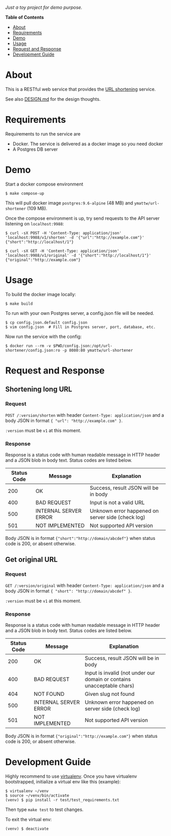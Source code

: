 _Just a toy project for demo purpose._

**Table of Contents**

  - [About](#about)
  - [Requirements](#requirements)
  - [Demo](#demo)
  - [Usage](#usage)
  - [Request and Response](#request-and-response)
  - [Development Guide](#development-guide)

# About

This is a RESTful web service that provides the [URL
shortening](https://en.wikipedia.org/wiki/URL_shortening) service.

See also [DESIGN.md](DESIGN.md) for the design thoughts.

# Requirements

Requirements to run the service are

- Docker. The service is delivered as a docker image so you need docker
- A Postgres DB server

# Demo

Start a docker compose environment

    $ make compose-up

This will pull docker image `postgres:9.6-alpine` (48 MB) and
`ymattw/url-shortener` (109 MB).

Once the compose environment is up, try send requests to the API server
listening on `localhost:9988`:

    $ curl -sX POST -H 'Content-Type: application/json' 'localhost:9988/v1/shorten' -d '{"url":"http://example.com"}'
    {"short":"http://localhost/1"}

    $ curl -sX GET -H 'Content-Type: application/json' 'localhost:9988/v1/original' -d '{"short":"http://localhost/1"}'
    {"original":"http://example.com"}

# Usage

To build the docker image locally:

    $ make build

To run with your own Postgres server, a config.json file will be needed.

    $ cp config.json.default config.json
    $ vim config.json  # Fill in Postgres server, port, database, etc.

Now run the service with the config:

    $ docker run --rm -v $PWD/config.json:/opt/url-shortener/config.json:ro -p 8080:80 ymattw/url-shortener

# Request and Response

## Shortening long URL

### Request

`POST /:version/shorten` with header `Content-Type: application/json` and a body JSON in format `{ "url": "http://example.com" }`.

`:version` must be `v1` at this moment.

### Response

Response is a status code with human readable message in HTTP header and a JSON
blob in body text. Status codes are listed below.

| Status Code   | Message               | Explanation                                       |
| ------------- | --------------------- | ------------------------------------------------- |
| 200           | OK                    | Success, result JSON will be in body              |
| 400           | BAD REQUEST           | Input is not a valid URL                          |
| 500           | INTERNAL SERVER ERROR | Unknown error happened on server side (check log) |
| 501           | NOT IMPLEMENTED       | Not supported API version                         |

Body JSON is in format `{"short":"http://domain/abcdef"}` when status code is
200, or absent otherwise.

## Get original URL

### Request

`GET /:version/original` with header `Content-Type: application/json` and a body JSON in format `{ "short": "http://domain/abcdef" }`.

`:version` must be `v1` at this moment.

### Response

Response is a status code with human readable message in HTTP header and a JSON
blob in body text. Status codes are listed below.

| Status Code   | Message               | Explanation                                                             |
| ------------- | --------------------- | ----------------------------------------------------------------------- |
| 200           | OK                    | Success, result JSON will be in body                                    |
| 400           | BAD REQUEST           | Input is invalid (not under our domain or contains unacceptable chars)  |
| 404           | NOT FOUND             | Given slug not found                                                    |
| 500           | INTERNAL SERVER ERROR | Unknown error happened on server side (check log)                       |
| 501           | NOT IMPLEMENTED       | Not supported API version                                               |

Body JSON is in format `{"original":"http://example.com"}` when status code is
200, or absent otherwise.

# Development Guide

Highly recommend to use [virtualenv](http://docs.python-guide.org/en/latest/dev/virtualenvs/).
Once you have virtualenv bootstrapped, initialize a virtual env like this
(example):

    $ virtualenv ~/venv
    $ source ~/venv/bin/activate
    (venv) $ pip install -r test/test_requirements.txt

Then type `make test` to test changes.

To exit the virtual env:

    (venv) $ deactivate
